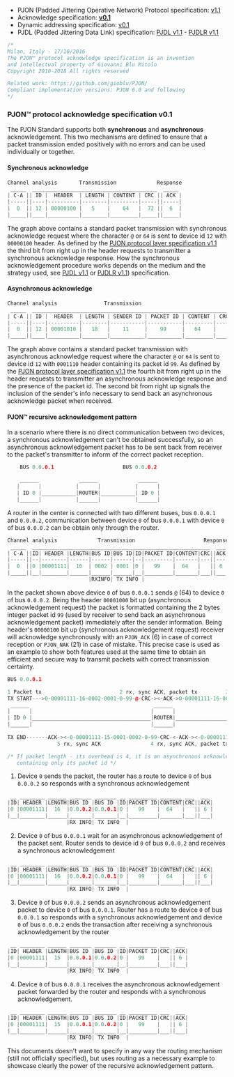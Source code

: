 - PJON (Padded Jittering Operative Network) Protocol specification: [v1.1](/specification/PJON-protocol-specification-v1.1.md)
- Acknowledge specification: **[v0.1](/specification/PJON-protocol-acknowledge-specification-v0.1.md)**
- Dynamic addressing specification: [v0.1](/specification/PJON-dynamic-addressing-specification-v0.1.md)
- PJDL (Padded Jittering Data Link) specification: [PJDL v1.1](/strategies/SoftwareBitBang/specification/PJDL-specification-v1.1.md) - [PJDLR v1.1](/strategies/OverSampling/specification/PJDLR-specification-v1.1.md)

```cpp
/*
Milan, Italy - 17/10/2016
The PJON™ protocol acknowledge specification is an invention
and intellectual property of Giovanni Blu Mitolo
Copyright 2010-2018 All rights reserved

Related work: https://github.com/gioblu/PJON/
Compliant implementation versions: PJON 6.0 and following
*/
```
### PJON™ protocol acknowledge specification v0.1
The PJON Standard supports both **synchronous** and **asynchronous** acknowledgement.
This two mechanisms are defined to ensure that a packet transmission ended positively with no errors and can be used individually or together.

#### Synchronous acknowledge
```cpp
Channel analysis       Transmission             Response
 _____  ________________________________________  _____
| C-A || ID |  HEADER  | LENGTH | CONTENT | CRC || ACK |
|-----||----|----------|--------|---------|-----||-----|
|  0  || 12 | 00000100 |   5    |    64   |  72 ||  6  |
|_____||____|__________|________|_________|_____||_____|
```

The graph above contains a standard packet transmission with synchronous acknowledge request where the character `@` or `64` is sent to device id `12` with `00000100` header. As defined by the [PJON protocol layer specification v1.1](/specification/PJON-protocol-specification-v1.1.md) the third bit from right up in the header requests to transmitter a synchronous acknowledge response. How the synchronous acknowledgement procedure works depends on the medium and the strategy used, see [PJDL v1.1](/strategies/SoftwareBitBang/specification/PJDL-specification-v1.1.md) or [PJDLR v1.1](/strategies/OverSampling/specification/PJDLR-specification-v1.1.md)) specification.

#### Asynchronous acknowledge

```cpp
Channel analysis               Transmission
 _____  ________________________________________________________________
| C-A || ID |  HEADER  | LENGTH | SENDER ID | PACKET ID | CONTENT | CRC |
|-----||----|----------|--------|-----------|-----------|---------|-----|
|  0  || 12 | 00001010 |   18   |    11     |    99     |   64    |     |
|_____||____|__________|________|___________|___________|_________|_____|

```
The graph above contains a standard packet transmission with asynchronous acknowledge request where the character `@` or `64` is sent to device id `12` with `0001110` header containing its packet id `99`. As defined by the [PJON protocol layer specification v1.1](/specification/PJON-protocol-specification-v1.1.md) the fourth bit from right up in the header requests to transmitter an asynchronous acknowledge response and the presence of the packet id. The second bit from right up signals the inclusion of the sender's info necessary to send back an asynchronous acknowledge packet when received.

#### PJON™ recursive acknowledgement pattern
In a scenario where there is no direct communication between two devices, a synchronous acknowledgement can't be obtained successfully, so an asynchronous acknowledgement packet has to be sent back from receiver to the packet's transmitter to inform of the correct packet reception.

```cpp
    BUS 0.0.0.1                      BUS 0.0.0.2

    ______             ______             ______
   |      |           |      |           |      |
   | ID 0 |___________|ROUTER|___________| ID 0 |
   |______|           |______|           |______|
```
A router in the center is connected with two different buses, bus `0.0.0.1` and `0.0.0.2`, communication between device `0` of bus `0.0.0.1` with device `0` of bus `0.0.0.2` can be obtain only through the router.

```cpp  
Channel analysis             Transmission                      Response
 _____  _________________________________________________________  ___
| C-A ||ID| HEADER |LENGTH|BUS ID|BUS ID|ID|PACKET ID|CONTENT|CRC||ACK|
|-----||--|--------|------|------|------|--|---------|-------|---||---|
|  0  ||0 |00001111|  16  | 0002 | 0001 |0 |   99    |  64   |   || 6 |
|_____||__|________|______|______|______|__|_________|_______|___||___|
                          |RXINFO| TX INFO |           
```
In the packet shown above device `0` of bus `0.0.0.1` sends `@` (64) to device `0` of bus `0.0.0.2`. Being the header `00001000` bit up (asynchronous acknowledgement request) the packet is formatted containing the 2 bytes integer packet id `99` (used by receiver to send back an asynchronous acknowledgement packet) immediately after the sender information. Being header's `00000100` bit up (synchronous acknowledgement request) receiver will acknowledge synchronously with an `PJON_ACK` (6) in case of correct reception or `PJON_NAK` (21) in case of mistake. This precise case is used as an example to show both features used at the same time to obtain an efficient and secure way to transmit packets with correct transmission certainty.

```cpp        
BUS 0.0.0.1                                                                            BUS 0.0.0.2

1 Packet tx                         2 rx, sync ACK, packet tx         3 rx, sync ACK, async ACK tx
TX START--->0-00001111-16-0002-0001-0-99-@-CRC-><-ACK->0-00001111-16-0002-0001-0-99-@-CRC-><-ACK-|
 ______                                        ______                                    ______  |
|      |                                      |      |                                  |      | |
| ID 0 |______________________________________|ROUTER|__________________________________| ID 0 | |
|______|                                      |______|                                  |______| |
                                                                                                 |
TX END-------ACK-><-0-00001111-15-0001-0002-0-99-CRC-<-ACK-><-0-00001111-15-0001-0002-0-99-CRC-<-|
                5 rx, sync ACK                4 rx, sync ACK, packet tx

/* If packet length - its overhead is 4, it is an asynchronous acknowledgement packet
   containing only its packet id */
```
1) Device `0` sends the packet, the router has a route to device `0` of bus `0.0.0.2` so responds with a synchronous acknowledgement
```cpp
 __ ________ ______ _______ _______ __ _________ _______ ___  ___
|ID| HEADER |LENGTH|BUS ID |BUS ID |ID|PACKET ID|CONTENT|CRC||ACK|
|0 |00001111|  16  |0.0.0.2|0.0.0.1|0 |   99    |  64   |   || 6 |
|__|________|______|_______|_______|__|_________|_______|___||___|
                   |RX INFO| TX INFO  |
```
2) Device `0` of bus `0.0.0.1` wait for an asynchronous acknowledgement of the packet sent. Router sends to device id `0` of bus `0.0.0.2` and receives a synchronous acknowledgement
```cpp
 __ ________ ______ _______ _______ __ _________ _______ ___  ___
|ID| HEADER |LENGTH|BUS ID |BUS ID |ID|PACKET ID|CONTENT|CRC||ACK|
|0 |00001111|  16  |0.0.0.2|0.0.0.1|0 |   99    |  64   |   || 6 |
|__|________|______|_______|_______|__|_________|_______|___||___|
                   |RX INFO| TX INFO  |
```
3) Device `0` of bus `0.0.0.2` sends an asynchronous acknowledgement packet to device `0` of bus `0.0.0.1`. Router has a route to device `0` of bus `0.0.0.1` so responds with a synchronous acknowledgement and device `0` of bus `0.0.0.2` ends the transaction after receiving a synchronous acknowledgement by the router
```cpp
 __ ________ ______ _______ _______ __ _________ ___  ___
|ID| HEADER |LENGTH|BUS ID |BUS ID |ID|PACKET ID|CRC||ACK|
|0 |00001111|  15  |0.0.0.1|0.0.0.2|0 |   99    |   || 6 |
|__|________|______|_______|_______|__|_________|___||___|
                   |RX INFO| TX INFO  |
```
4) Device `0` of bus `0.0.0.1` receives the asynchronous acknowledgement packet forwarded by the router and responds with a synchronous acknowledgement.

```cpp
 __ ________ ______ _______ _______ __ _________ ___  ___
|ID| HEADER |LENGTH|BUS ID |BUS ID |ID|PACKET ID|CRC||ACK|
|0 |00001111|  15  |0.0.0.1|0.0.0.2|0 |   99    |   || 6 |
|__|________|______|_______|_______|__|_________|___||___|
                   |RX INFO| TX INFO  |
```
This documents doesn't want to specify in any way the routing mechanism (still not officially specified), but uses routing as a necessary example to showcase clearly the power of the recursive acknowledgement pattern.
